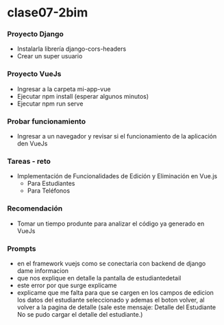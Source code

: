 # clase07-2bim

### Proyecto Django

* Instalarla librería django-cors-headers
* Crear un super usuario


### Proyecto VueJs

* Ingresar a la carpeta mi-app-vue
* Ejecutar npm install (esperar algunos minutos)
* Ejecutar npm run serve

### Probar funcionamiento

* Ingresar a un navegador y revisar si el funcionamiento de la aplicación den VueJs

### Tareas - reto

* Implementación de Funcionalidades de Edición y Eliminación en Vue.js
  * Para Estudiantes
  * Para Teléfonos

### Recomendación

 * Tomar un tiempo produnte para analizar el código ya generado en VueJs

### Prompts

 * en el framework vuejs como se conectaria con backend de django dame informacion
 * que nos explique en detalle la pantalla de estudiantedetail
 *  este error por que surge explicame
 * explicame que me falta para que se cargen en los campos de edicion los datos del estudiante seleccionado y ademas el boton volver, al volver a la pagina de detalle (sale este mensaje: Detalle del Estudiante No se pudo cargar el detalle del estudiante.)
 
